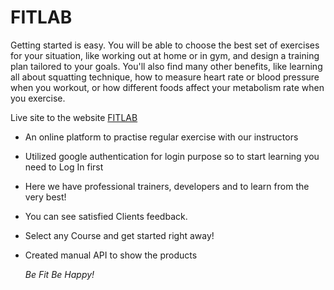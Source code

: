 # FITLAB

Getting started is easy. You will be able to choose the best set of exercises for your situation, like working out at home or in gym, and design a training plan tailored to your goals. You'll also find many other benefits, like learning all about squatting technique, how to measure heart rate or blood pressure when you workout, or how different foods affect your metabolism rate when you exercise.

Live site to the website [FITLAB](https://fiitlab.netlify.app/)

- An online platform to practise regular exercise with our instructors
- Utilized google authentication for login purpose so to start learning you need to Log In first
- Here we have professional trainers, developers and to learn from the very best!
- You can see satisfied Clients feedback.
- Select any Course and get started right away!
- Created manual API to show the products

  _Be Fit Be Happy!_
